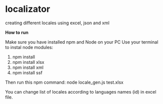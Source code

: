 # localizator
creating different locales using excel, json and xml


<b>How to run</b>

Make sure you have installed npm and Node on your PC
Use your terminal to instal node modules:
1. npm install
2. npm install xlsx
3. npm install xml
4. npm install ssf

Then run this npm command:
node locale_gen.js test.xlsx

You can change list of locales according to languages names (id) in excel file.
